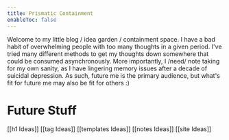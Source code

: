 ```yaml
---
title: Prismatic Containment
enableToc: false
---
```


Welcome to my little blog / idea garden / containment space.
I have a bad habit of overwhelming people with too many thoughts in a given period.
I've tried many different methods to get my thoughts down somewhere that could be consumed asynchronously.
More importantly, I /need/ note taking for my own sanity, as I have lingering memory issues after a decade of suicidal depression.
As such, future me is the primary audience, but what's fit for future me may also be fit for others :)

# Future Stuff
[[h1 Ideas]]
[[tag Ideas]]
[[templates Ideas]]
[[notes Ideas]]
[[site Ideas]]